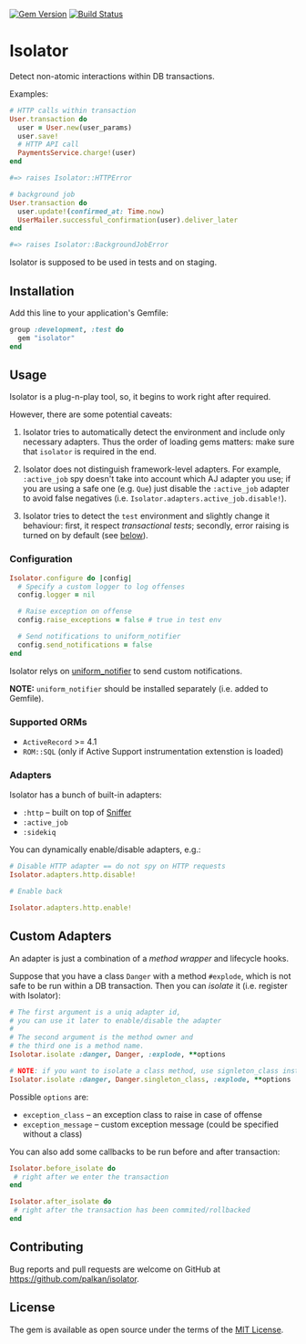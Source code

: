 [![Gem Version](https://badge.fury.io/rb/isolator.svg)](https://badge.fury.io/rb/isolator)
[![Build Status](https://travis-ci.org/palkan/isolator.svg?branch=master)](https://travis-ci.org/palkan/isolator)

# Isolator

Detect non-atomic interactions within DB transactions.

Examples:

```ruby
# HTTP calls within transaction
User.transaction do
  user = User.new(user_params)
  user.save!
  # HTTP API call
  PaymentsService.charge!(user)
end

#=> raises Isolator::HTTPError

# background job
User.transaction do
  user.update!(confirmed_at: Time.now)
  UserMailer.successful_confirmation(user).deliver_later
end

#=> raises Isolator::BackgroundJobError
```

Isolator is supposed to be used in tests and on staging.

## Installation

Add this line to your application's Gemfile:

```ruby
group :development, :test do
  gem "isolator"
end
```

## Usage

Isolator is a plug-n-play tool, so, it begins to work right after required.

However, there are some potential caveats:

1) Isolator tries to automatically detect the environment and include only necessary adapters. Thus the order of loading gems matters: make sure that `isolator` is required in the end.

2) Isolator does not distinguish framework-level adapters. For example, `:active_job` spy doesn't take into account which AJ adapter you use; if you are using a safe one (e.g. `Que`) just disable the `:active_job` adapter to avoid false negatives (i.e. `Isolator.adapters.active_job.disable!`).

3) Isolator tries to detect the `test` environment and slightly change it behaviour: first, it respect _transactional tests_; secondly, error raising is turned on by default (see [below](#configuration)).

### Configuration

```ruby
Isolator.configure do |config|
  # Specify a custom logger to log offenses
  config.logger = nil

  # Raise exception on offense
  config.raise_exceptions = false # true in test env

  # Send notifications to uniform_notifier
  config.send_notifications = false
end
```

Isolator relys on [uniform_notifier][] to send custom notifications.

**NOTE:** `uniform_notifier` should be installed separately (i.e. added to Gemfile).

### Supported ORMs

- `ActiveRecord` >= 4.1
- `ROM::SQL` (only if Active Support instrumentation extenstion is loaded)

### Adapters

Isolator has a bunch of built-in adapters:
- `:http` – built on top of [Sniffer][]
- `:active_job`
- `:sidekiq`

You can dynamically enable/disable adapters, e.g.:

```ruby
# Disable HTTP adapter == do not spy on HTTP requests
Isolator.adapters.http.disable!

# Enable back

Isolator.adapters.http.enable!
```

## Custom Adapters

An adapter is just a combination of a _method wrapper_ and lifecycle hooks.

Suppose that you have a class `Danger` with a method `#explode`, which is not safe to be run within a DB transaction. Then you can _isolate_ it (i.e. register with Isolator):

```ruby
# The first argument is a uniq adapter id,
# you can use it later to enable/disable the adapter
#
# The second argument is the method owner and
# the third one is a method name.
Isolotar.isolate :danger, Danger, :explode, **options

# NOTE: if you want to isolate a class method, use signleton_class instead
Isolator.isolate :danger, Danger.singleton_class, :explode, **options
```

Possible `options` are:
- `exception_class` – an exception class to raise in case of offense
- `exception_message` – custom exception message (could be specified without a class)

You can also add some callbacks to be run before and after transaction:

```ruby
Isolator.before_isolate do
 # right after we enter the transaction
end

Isolator.after_isolate do
 # right after the transaction has been commited/rollbacked
end
```

## Contributing

Bug reports and pull requests are welcome on GitHub at https://github.com/palkan/isolator.

## License

The gem is available as open source under the terms of the [MIT License](http://opensource.org/licenses/MIT).

[Sniffer]: https://github.com/aderyabin/sniffer
[uniform_notifier]: https://github.com/flyerhzm/uniform_notifier
